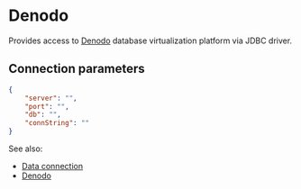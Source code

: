 <!-- TITLE: Denodo -->
<!-- SUBTITLE: -->

# Denodo

Provides access to [Denodo](https://www.denodo.com/) database virtualization
platform via JDBC driver.

## Connection parameters

```json
{
    "server": "",
    "port": "",
    "db": "",
    "connString": ""
}
```

See also:

* [Data connection](../data-connection.md)
* [Denodo](https://www.denodo.com/)
